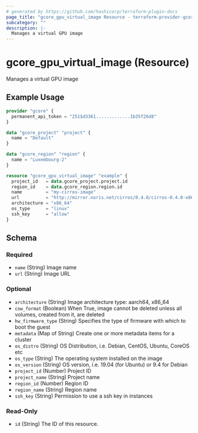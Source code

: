 ```yaml
---
# generated by https://github.com/hashicorp/terraform-plugin-docs
page_title: "gcore_gpu_virtual_image Resource - terraform-provider-gcore"
subcategory: ""
description: |-
  Manages a virtual GPU image
---
```


# gcore_gpu_virtual_image (Resource)

Manages a virtual GPU image

## Example Usage

```terraform
provider "gcore" {
  permanent_api_token = "251$d3361.............1b35f26d8"
}

data "gcore_project" "project" {
  name = "Default"
}

data "gcore_region" "region" {
  name = "Luxembourg-2"
}

resource "gcore_gpu_virtual_image" "example" {
  project_id   = data.gcore_project.project.id
  region_id    = data.gcore_region.region.id
  name         = "my-cirros-image"
  url          = "http://mirror.noris.net/cirros/0.4.0/cirros-0.4.0-x86_64-disk.img"
  architecture = "x86_64"
  os_type      = "linux"
  ssh_key      = "allow"
}
```

<!-- schema generated by tfplugindocs -->
## Schema

### Required

- `name` (String) Image name
- `url` (String) Image URL

### Optional

- `architecture` (String) Image architecture type: aarch64, x86_64
- `cow_format` (Boolean) When True, image cannot be deleted unless all volumes, created from it, are deleted
- `hw_firmware_type` (String) Specifies the type of firmware with which to boot the guest
- `metadata` (Map of String) Create one or more metadata items for a cluster
- `os_distro` (String) OS Distribution, i.e. Debian, CentOS, Ubuntu, CoreOS etc
- `os_type` (String) The operating system installed on the image
- `os_version` (String) OS version, i.e. 19.04 (for Ubuntu) or 9.4 for Debian
- `project_id` (Number) Project ID
- `project_name` (String) Project name
- `region_id` (Number) Region ID
- `region_name` (String) Region name
- `ssh_key` (String) Permission to use a ssh key in instances

### Read-Only

- `id` (String) The ID of this resource.
